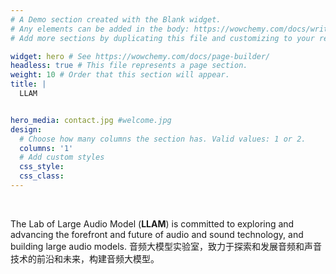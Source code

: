 ```yaml
---
# A Demo section created with the Blank widget.
# Any elements can be added in the body: https://wowchemy.com/docs/writing-markdown-latex/
# Add more sections by duplicating this file and customizing to your requirements.

widget: hero # See https://wowchemy.com/docs/page-builder/
headless: true # This file represents a page section.
weight: 10 # Order that this section will appear.
title: |
  LLAM


hero_media: contact.jpg #welcome.jpg
design:
  # Choose how many columns the section has. Valid values: 1 or 2.
  columns: '1'
  # Add custom styles
  css_style:
  css_class:
---
```


<br>

The Lab of Large Audio Model (**LLAM**) is committed to exploring and advancing the forefront and future of audio and sound technology, and building large audio models.
音频大模型实验室，致力于探索和发展音频和声音技术的前沿和未来，构建音频大模型。
